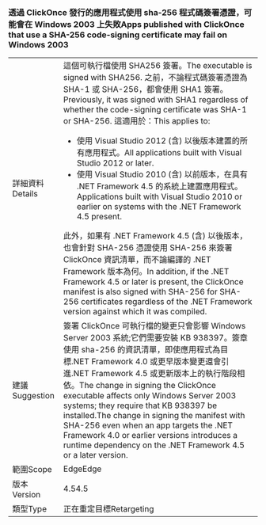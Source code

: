 ### <a name="apps-published-with-clickonce-that-use-a-sha-256-code-signing-certificate-may-fail-on-windows-2003"></a><span data-ttu-id="d5856-101">透過 ClickOnce 發行的應用程式使用 sha-256 程式碼簽署憑證，可能會在 Windows 2003 上失敗</span><span class="sxs-lookup"><span data-stu-id="d5856-101">Apps published with ClickOnce that use a SHA-256 code-signing certificate may fail on Windows 2003</span></span>

|   |   |
|---|---|
|<span data-ttu-id="d5856-102">詳細資料</span><span class="sxs-lookup"><span data-stu-id="d5856-102">Details</span></span>|<span data-ttu-id="d5856-103">這個可執行檔使用 SHA256 簽署。</span><span class="sxs-lookup"><span data-stu-id="d5856-103">The executable is signed with SHA256.</span></span> <span data-ttu-id="d5856-104">之前，不論程式碼簽署憑證為 SHA-1 或 SHA-256，都會使用 SHA1 簽署。</span><span class="sxs-lookup"><span data-stu-id="d5856-104">Previously, it was signed with SHA1 regardless of whether the code-signing certificate was SHA-1 or SHA-256.</span></span> <span data-ttu-id="d5856-105">這適用於：</span><span class="sxs-lookup"><span data-stu-id="d5856-105">This applies to:</span></span><ul><li><span data-ttu-id="d5856-106">使用 Visual Studio 2012 (含) 以後版本建置的所有應用程式。</span><span class="sxs-lookup"><span data-stu-id="d5856-106">All applications built with Visual Studio 2012 or later.</span></span></li><li><span data-ttu-id="d5856-107">使用 Visual Studio 2010 (含) 以前版本，在具有 .NET Framework 4.5 的系統上建置應用程式。</span><span class="sxs-lookup"><span data-stu-id="d5856-107">Applications built with Visual Studio 2010 or earlier on systems with the .NET Framework 4.5 present.</span></span></li></ul><span data-ttu-id="d5856-108">此外，如果有 .NET Framework 4.5 (含) 以後版本，也會針對 SHA-256 憑證使用 SHA-256 來簽署 ClickOnce 資訊清單，而不論編譯的 .NET Framework 版本為何。</span><span class="sxs-lookup"><span data-stu-id="d5856-108">In addition, if the .NET Framework 4.5 or later is present, the ClickOnce manifest is also signed with SHA-256 for SHA-256 certificates regardless of the .NET Framework version against which it was compiled.</span></span>|
|<span data-ttu-id="d5856-109">建議</span><span class="sxs-lookup"><span data-stu-id="d5856-109">Suggestion</span></span>|<span data-ttu-id="d5856-110">簽署 ClickOnce 可執行檔的變更只會影響 Windows Server 2003 系統;它們需要安裝 KB 938397。簽章使用 sha-256 的資訊清單，即使應用程式為目標.NET Framework 4.0 或更早版本變更還會引進.NET Framework 4.5 或更新版本上的執行階段相依。</span><span class="sxs-lookup"><span data-stu-id="d5856-110">The change in signing the ClickOnce executable affects only Windows Server 2003 systems; they require that KB 938397 be installed.The change in signing the manifest with SHA-256 even when an app targets the .NET Framework 4.0 or earlier versions introduces a runtime dependency on the .NET Framework 4.5 or a later version.</span></span>|
|<span data-ttu-id="d5856-111">範圍</span><span class="sxs-lookup"><span data-stu-id="d5856-111">Scope</span></span>|<span data-ttu-id="d5856-112">Edge</span><span class="sxs-lookup"><span data-stu-id="d5856-112">Edge</span></span>|
|<span data-ttu-id="d5856-113">版本</span><span class="sxs-lookup"><span data-stu-id="d5856-113">Version</span></span>|<span data-ttu-id="d5856-114">4.5</span><span class="sxs-lookup"><span data-stu-id="d5856-114">4.5</span></span>|
|<span data-ttu-id="d5856-115">類型</span><span class="sxs-lookup"><span data-stu-id="d5856-115">Type</span></span>|<span data-ttu-id="d5856-116">正在重定目標</span><span class="sxs-lookup"><span data-stu-id="d5856-116">Retargeting</span></span>|

